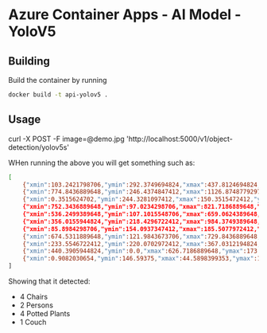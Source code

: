 # Azure Container Apps - AI Model - YoloV5

## Building

Build the container by running

```bash
docker build -t api-yolov5 .
```

## Usage

curl -X POST -F image=@demo.jpg 'http://localhost:5000/v1/object-detection/yolov5s'

WHen running the above you will get something such as:

```bash
[
    {"xmin":103.2421798706,"ymin":292.3749694824,"xmax":437.8124694824,"ymax":615.8124389648,"confidence":0.8725585938,"class":56,"name":"chair"},
    {"xmin":774.8436889648,"ymin":246.4374847412,"xmax":1126.8748779297,"ymax":567.5311889648,"confidence":0.841796875,"class":56,"name":"chair"},
    {"xmin":0.3515624702,"ymin":244.3281097412,"xmax":150.3515472412,"ymax":483.6249389648,"confidence":0.8344726562,"class":56,"name":"chair"},
    {"xmin":752.3436889648,"ymin":97.0234298706,"xmax":821.7186889648,"ymax":220.5390472412,"confidence":0.8227539062,"class":0,"name":"person"},
    {"xmin":536.2499389648,"ymin":107.1015548706,"xmax":659.0624389648,"ymax":210.4609222412,"confidence":0.7124023438,"class":0,"name":"person"},
    {"xmin":356.0155944824,"ymin":218.4296722412,"xmax":984.3749389648,"ymax":491.1249389648,"confidence":0.6181640625,"class":57,"name":"couch"},
    {"xmin":85.8984298706,"ymin":154.0937347412,"xmax":185.5077972412,"ymax":284.8749694824,"confidence":0.5854492188,"class":58,"name":"potted plant"},
    {"xmin":674.5311889648,"ymin":121.9843673706,"xmax":729.8436889648,"ymax":205.1874847412,"confidence":0.384765625,"class":58,"name":"potted plant"},
    {"xmin":233.5546722412,"ymin":220.0702972412,"xmax":367.0312194824,"ymax":321.9062194824,"confidence":0.2978515625,"class":56,"name":"chair"},
    {"xmin":440.3905944824,"ymin":0.0,"xmax":626.7186889648,"ymax":173.1952972412,"confidence":0.2956542969,"class":58,"name":"potted plant"},
    {"xmin":0.9082030654,"ymin":146.59375,"xmax":44.5898399353,"ymax":170.0312347412,"confidence":0.2568359375,"class":58,"name":"potted plant"}
]
```

Showing that it detected:

* 4 Chairs
* 2 Persons
* 4 Potted Plants
* 1 Couch